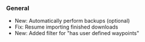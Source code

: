 ### General
- New: Automatically perform backups (optional)
- Fix: Resume importing finished downloads
- New: Added filter for "has user defined waypoints"

